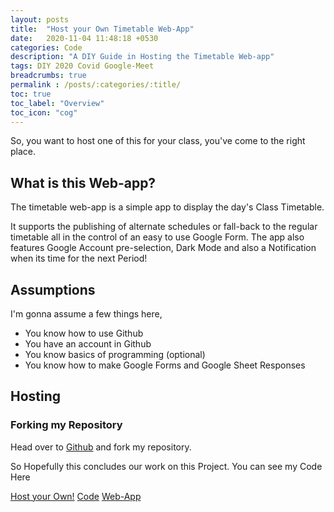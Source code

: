 ```yaml
---
layout: posts
title:  "Host your Own Timetable Web-App"
date:   2020-11-04 11:48:18 +0530
categories: Code
description: "A DIY Guide in Hosting the Timetable Web-app"
tags: DIY 2020 Covid Google-Meet
breadcrumbs: true
permalink : /posts/:categories/:title/
toc: true
toc_label: "Overview"
toc_icon: "cog"
---
```


So, you want to host one of this for your class, you've come to the right place.

## What is this Web-app?

The timetable web-app is a simple app to display the day's Class Timetable.

It supports the publishing of alternate schedules or fall-back to the regular timetable all in the control of an easy to use Google Form. The app also features Google Account pre-selection, Dark Mode and also a Notification when its time for the next Period!

## Assumptions
I'm gonna assume a few things here,
 - You know how to use Github
 - You have an account in Github
 - You know basics of programming (optional)
 - You know how to make Google Forms and Google Sheet Responses

## Hosting

### Forking my Repository
Head over to <a href="https://github.com/elvistony/time-table" target="_blank" class="btn">Github</a> and fork my repository.





So Hopefully this concludes our work on this Project.
You can see my Code Here 


<div class="text-right">
    <a href="https://github.com/elvistony/time-table/" target="_blank" class="btn--success btn">Host your Own!</a>
    <a href="https://github.com/elvistony/time-table/" target="_blank" class="btn--danger btn">Code</a>
    <a href="https://elvistony.github.io/time-table/" target="_blank" class="btn--warning btn">Web-App</a>
</div>


